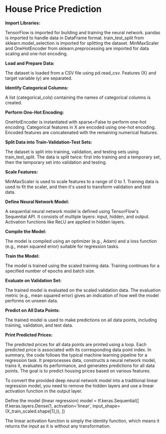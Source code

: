 # **House Price Prediction**


**Import Libraries:**

TensorFlow is imported for building and training the neural network.
pandas is imported to handle data in DataFrame format.
train_test_split from sklearn.model_selection is imported for splitting the dataset.
MinMaxScaler and OneHotEncoder from sklearn.preprocessing are imported for data scaling and one-hot encoding.

**Load and Prepare Data:**

The dataset is loaded from a CSV file using pd.read_csv.
Features (X) and target variable (y) are separated.

**Identify Categorical Columns:**

A list (categorical_cols) containing the names of categorical columns is created.

**Perform One-Hot Encoding:**

OneHotEncoder is instantiated with sparse=False to perform one-hot encoding.
Categorical features in X are encoded using one-hot encoding.
Encoded features are concatenated with the remaining numerical features.

**Split Data into Train-Validation-Test Sets:**

The dataset is split into training, validation, and testing sets using train_test_split.
The data is split twice: first into training and a temporary set, then the temporary set into validation and testing.

**Scale Features:**

MinMaxScaler is used to scale features to a range of 0 to 1.
Training data is used to fit the scaler, and then it's used to transform validation and test data.

**Define Neural Network Model:**

A sequential neural network model is defined using TensorFlow's Sequential API.
It consists of multiple layers: input, hidden, and output.
Activation functions like ReLU are applied in hidden layers.

**Compile the Model:**

The model is compiled using an optimizer (e.g., Adam) and a loss function (e.g., mean squared error) suitable for regression tasks.

**Train the Model:**

The model is trained using the scaled training data.
Training continues for a specified number of epochs and batch size.

**Evaluate on Validation Set:**

The trained model is evaluated on the scaled validation data.
The evaluation metric (e.g., mean squared error) gives an indication of how well the model performs on unseen data.

**Predict on All Data Points:**

The trained model is used to make predictions on all data points, including training, validation, and test data.

**Print Predicted Prices:**

The predicted prices for all data points are printed using a loop.
Each predicted price is associated with its corresponding data point index.
In summary, the code follows the typical machine learning pipeline for a regression task. It preprocesses data, constructs a neural network model, trains it, evaluates its performance, and generates predictions for all data points. The goal is to predict housing prices based on various features.


To convert the provided deep neural network model into a traditional linear regression model, you need to remove the
hidden layers and use a linear activation function in the output layer.

Define the model (linear regression)
model = tf.keras.Sequential([
    tf.keras.layers.Dense(1, activation='linear', input_shape=(X_train_scaled.shape[1],)),
])


The linear activation function is simply the identity function, which means it returns
the input as it is without any transformation.